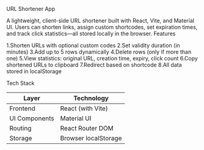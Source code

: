  URL Shortener App

A lightweight, client-side URL shortener built with React, Vite, and Material UI. Users can shorten links, assign custom shortcodes, set expiration times, and track click statistics—all stored locally in the browser.
Features

1.Shorten URLs with optional custom codes
2.Set validity duration (in minutes)
3.Add up to 5 rows dynamically
4.Delete rows (only if more than one)
5.View statistics: original URL, creation time, expiry, click count
6.Copy shortened URLs to clipboard
7.Redirect based on shortcode
8.All data stored in localStorage

 Tech Stack

| Layer         | Technology                  |
|---------------|-----------------------------|
| Frontend      | React (with Vite)           |
| UI Components | Material UI                 |
| Routing       | React Router DOM            |
| Storage       | Browser localStorage      |


